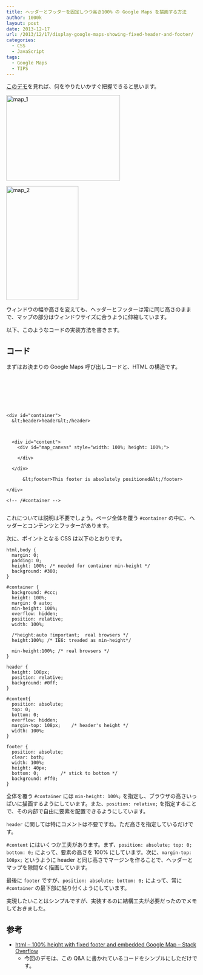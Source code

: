 ```yaml
---
title: ヘッダーとフッターを固定しつつ高さ100% の Google Maps を描画する方法
author: 1000k
layout: post
date: 2013-12-17
url: /2013/12/17/display-google-maps-showing-fixed-header-and-footer/
categories:
  - CSS
  - JavaScript
tags:
  - Google Maps
  - TIPS
---
```

<a href="http://jsfiddle.net/893s2/2/" onclick="_gaq.push(['_trackEvent', 'outbound-article', 'http://jsfiddle.net/893s2/2/', 'このデモ']);" >このデモ</a>を見れば、何をやりたいかすぐ把握できると思います。

<a href="http://blog.1000k.net/wp-content/uploads/map_1.png" onclick="_gaq.push(['_trackEvent', 'outbound-article', 'http://blog.1000k.net/wp-content/uploads/map_1.png', '']);" ><img src="http://blog.1000k.net/wp-content/uploads/map_1-300x225.png" alt="map_1" width="300" height="225" class="alignnone size-medium wp-image-1683" /></a>

<a href="http://blog.1000k.net/wp-content/uploads/map_2.png" onclick="_gaq.push(['_trackEvent', 'outbound-article', 'http://blog.1000k.net/wp-content/uploads/map_2.png', '']);" ><img src="http://blog.1000k.net/wp-content/uploads/map_2-190x300.png" alt="map_2" width="190" height="300" class="alignnone size-medium wp-image-1684" /></a>

ウィンドウの幅や高さを変えても、ヘッダーとフッターは常に同じ高さのままで、マップの部分はウィンドウサイズに合うように伸縮しています。

以下、このようなコードの実装方法を書きます。

<!--more-->

## コード

まずはお決まりの Google Maps 呼び出しコードと、HTML の構造です。

```







<div id="container">
  &lt;header>header&lt;/header>



  <div id="content">
    <div id="map_canvas" style="width: 100%; height: 100%;">

    </div>

  </div>

      &lt;footer>This footer is absolutely positioned&lt;/footer>

</div>

<!-- /#container -->


```


これについては説明は不要でしょう。ページ全体を覆う `#container` の中に、ヘッダーとコンテンツとフッターがあります。

次に、ポイントとなる CSS は以下のとおりです。

```
html,body {
  margin: 0;
  padding: 0;
  height: 100%; /* needed for container min-height */
  background: #300;
}

#container {
  background: #ccc;
  height: 100%;
  margin: 0 auto;
  min-height: 100%;
  overflow: hidden;
  position: relative;
  width: 100%;

  /*height:auto !important;  real browsers */
  height:100%; /* IE6: treaded as min-height*/

  min-height:100%; /* real browsers */
}

header {
  height: 108px;
  position: relative;
  background: #0ff;
}

#content{
  position: absolute;
  top: 0;
  bottom: 0;
  overflow: hidden;
  margin-top: 108px;    /* header's height */
  width: 100%;
}

footer {
  position: absolute;
  clear: both;
  width: 100%;
  height: 40px;
  bottom: 0;        /* stick to bottom */
  background: #ff0;
}
```


全体を覆う `#container` には `min-height: 100%;` を指定し、ブラウザの高さいっぱいに描画するようにしています。また、`position: relative;` を指定することで、その内部で自由に要素を配置できるようにしています。

`header` に関しては特にコメントは不要ですね。ただ高さを指定しているだけです。

`#content` にはいくつか工夫があります。まず、`position: absolute; top: 0; bottom: 0;` によって、要素の高さを 100% にしています。次に、`margin-top: 108px;` というように header と同じ高さでマージンを作ることで、ヘッダーとマップを隙間なく描画しています。

最後に `footer` ですが、`position: absolute; bottom: 0;` によって、常に `#container` の最下部に貼り付くようにしています。

実現したいことはシンプルですが、実装するのに結構工夫が必要だったのでメモしておきました。

## 参考

  * <a href="http://stackoverflow.com/questions/2821596/100-height-with-fixed-footer-and-embedded-google-map" onclick="_gaq.push(['_trackEvent', 'outbound-article', 'http://stackoverflow.com/questions/2821596/100-height-with-fixed-footer-and-embedded-google-map', 'html &#8211; 100% height with fixed footer and embedded Google Map &#8211; Stack Overflow']);" >html &#8211; 100% height with fixed footer and embedded Google Map &#8211; Stack Overflow</a>
      * 今回のデモは、この Q&A に書かれているコードをシンプルにしただけです。